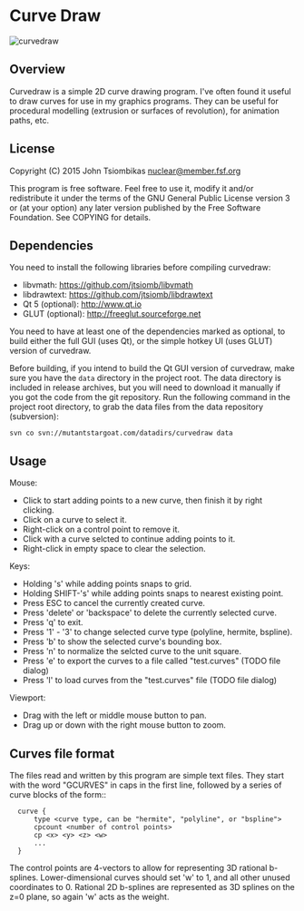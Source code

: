 # Curve Draw

![curvedraw](http://nuclear.mutantstargoat.com/sw/misc/curves-512.png)

## Overview
Curvedraw is a simple 2D curve drawing program. I've often found it useful to
draw curves for use in my graphics programs. They can be useful for procedural
modelling (extrusion or surfaces of revolution), for animation paths, etc.

## License
Copyright (C) 2015 John Tsiombikas <nuclear@member.fsf.org>

This program is free software. Feel free to use it, modify it and/or
redistribute it under the terms of the GNU General Public License version 3 or
(at your option) any later version published by the Free Software Foundation.
See COPYING for details.

## Dependencies
You need to install the following libraries before compiling curvedraw:
 - libvmath: https://github.com/jtsiomb/libvmath
 - libdrawtext: https://github.com/jtsiomb/libdrawtext
 - Qt 5 (optional): http://www.qt.io
 - GLUT (optional): http://freeglut.sourceforge.net

You need to have at least one of the dependencies marked as optional, to build
either the full GUI (uses Qt), or the simple hotkey UI (uses GLUT) version of
curvedraw.

Before building, if you intend to build the Qt GUI version of curvedraw, make
sure you have the `data` directory in the project root. The data directory is
included in release archives, but you will need to download it manually if you
got the code from the git repository.
Run the following command in the project root directory, to grab the data files
from the data repository (subversion):

```svn co svn://mutantstargoat.com/datadirs/curvedraw data```

## Usage
Mouse:
 - Click to start adding points to a new curve, then finish it by right clicking.
 - Click on a curve to select it.
 - Right-click on a control point to remove it.
 - Click with a curve selcted to continue adding points to it.
 - Right-click in empty space to clear the selection.

Keys:
 - Holding 's' while adding points snaps to grid.
 - Holding SHIFT-'s' while adding points snaps to nearest existing point.
 - Press ESC to cancel the currently created curve.
 - Press 'delete' or 'backspace' to delete the currently selected curve.
 - Press 'q' to exit.
 - Press '1' - '3' to change selected curve type (polyline, hermite, bspline).
 - Press 'b' to show the selected curve's bounding box.
 - Press 'n' to normalize the selcted curve to the unit square.
 - Press 'e' to export the curves to a file called "test.curves" (TODO file dialog)
 - Press 'l' to load curves from the "test.curves" file (TODO file dialog)

Viewport:
 - Drag with the left or middle mouse button to pan.
 - Drag up or down with the right mouse button to zoom.

## Curves file format
The files read and written by this program are simple text files. They start
with the word "GCURVES" in caps in the first line, followed by a series of curve
blocks of the form::

```
  curve {
      type <curve type, can be "hermite", "polyline", or "bspline">
      cpcount <number of control points>
      cp <x> <y> <z> <w>
      ...
  }
```

The control points are 4-vectors to allow for representing 3D rational
b-splines. Lower-dimensional curves should set 'w' to 1, and all other unused
coordinates to 0. Rational 2D b-splines are represented as 3D splines on the z=0
plane, so again 'w' acts as the weight.
